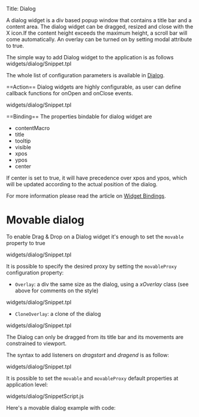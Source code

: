 Title: Dialog


A dialog widget is a div based popup window that contains a title bar and a content area. The dialog widget can be dragged, resized and close with the X icon.If the content height exceeds the maximum height, a scroll bar will come automatically. An overlay can be turned on by setting modal attribute to true.

The simple way to add Dialog widget to the application is as follows
<srcinclude tag="wgtDialogSimple" lang="AT" outdent="true">widgets/dialog/Snippet.tpl</srcinclude>

The whole list of configuration parameters is available in [Dialog](http://ariatemplates.com/aria/guide/apps/apidocs/#aria.widgets.CfgBeans:DialogCfg).

<sample sample="widgets/dialog" />

==Action==
Dialog widgets are highly configurable, as user can define callback functions for onOpen and onClose events.

<srcinclude tag="wgtDialogAction" lang="AT" outdent="true">widgets/dialog/Snippet.tpl</srcinclude>

<sample sample="widgets/dialog/action" />

==Binding==
The properties bindable for dialog widget are
* contentMacro
* title
* tooltip
* visible
* xpos
* ypos
* center 

If center is set to true, it will have precedence over xpos and ypos, which will be updated according to the actual position of the dialog. 

For more information please read the article on [Widget Bindings](Widget_Bindings).

<sample sample="widgets/dialog/binding" />

# Movable dialog

To enable Drag & Drop on a Dialog widget it's enough to set the <code>movable</code> property to true

<srcinclude tag="wgtDialogMove1" lang="at" outdent="true">widgets/dialog/Snippet.tpl</srcinclude>

It is possible to specify the desired proxy by setting the <code>movableProxy</code> configuration property:

* <code>Overlay</code>: a div the same size as the dialog, using a _xOverlay_ class (see above for comments on the style)

<srcinclude tag="wgtDialogMove2" lang="at" outdent="true">widgets/dialog/Snippet.tpl</srcinclude>

* <code>CloneOverlay</code>: a clone of the dialog

<srcinclude tag="wgtDialogMove3" lang="at" outdent="true">widgets/dialog/Snippet.tpl</srcinclude>

The Dialog can only be dragged from its title bar and its movements are constrained to viewport.

The syntax to add listeners on _dragstart_ and _dragend_ is as follow:

<srcinclude tag="wgtDialogMove4" lang="at" outdent="true">widgets/dialog/Snippet.tpl</srcinclude>

It is possible to set the <code>movable</code> and <code>movableProxy</code> default properties at application level:

<srcinclude tag="wgtDialogMove" lang="javascript" outdent="true">widgets/dialog/SnippetScript.js</srcinclude>

Here's a movable dialog example with code:
<sample sample="widgets/dialog/movable" />